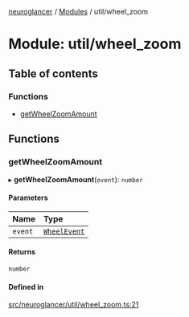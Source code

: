 [neuroglancer](../README.md) / [Modules](../modules.md) / util/wheel\_zoom

# Module: util/wheel\_zoom

## Table of contents

### Functions

- [getWheelZoomAmount](util_wheel_zoom.md#getwheelzoomamount)

## Functions

### getWheelZoomAmount

▸ **getWheelZoomAmount**(`event`): `number`

#### Parameters

| Name | Type |
| :------ | :------ |
| `event` | [`WheelEvent`](annotation_annotation_layer_state._internal_.md#wheelevent) |

#### Returns

`number`

#### Defined in

[src/neuroglancer/util/wheel_zoom.ts:21](https://github.com/ActiveBrainAtlas2/neuroglancer/blob/1beb5d34/src/neuroglancer/util/wheel_zoom.ts#L21)
